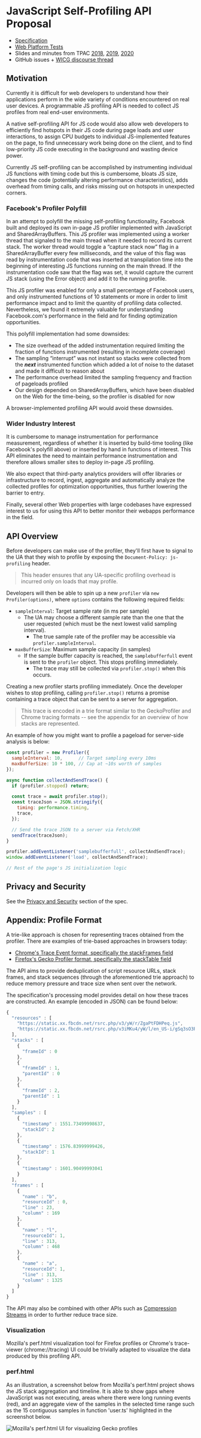 # JavaScript Self-Profiling API Proposal

- [Specification](https://wicg.github.io/js-self-profiling)
- [Web Platform Tests](https://wpt.fyi/results/js-self-profiling?label=experimental&label=master&aligned)
- Slides and minutes from TPAC [2018](https://docs.google.com/document/d/1bYMLTkjcyOZR5Jt3vrulzMSoS32zOFtwyH33f6hW_C8/edit#heading=h.se3632b9q5z), [2019](https://docs.google.com/document/d/1-xMvUHAjqhQdegNqupxlqsLbfPHWq5MJ0iySg9Z1KBs/edit#heading=h.uq5au3okuh8b), [2020](https://docs.google.com/document/d/1inejuvPONXPOLKTCcUzOBhPh6QOckMcltnR-E3xyZVQ/edit#heading=h.9uskdhbxdwkg)
- GitHub issues + [WICG discourse thread](https://discourse.wicg.io/t/proposal-an-api-to-allow-webpage-javascript-to-profile-its-own-performance/2818)

## Motivation

Currently it is difficult for web developers to understand how their applications perform in the wide variety of conditions encountered on real user devices. A programmable JS profiling API is needed to collect JS profiles from real end-user environments.

A native self-profiling API for JS code would also allow web developers to efficiently find hotspots in their JS code during page loads and user interactions, to assign CPU budgets to individual JS-implemented features on the page, to find unnecessary work being done on the client, and to find low-priority JS code executing in the background and wasting device power.

Currently JS self-profiling can be accomplished by instrumenting individual JS functions with timing code but this is cumbersome, bloats JS size, changes the code (potentially altering performance characteristics), adds overhead from timing calls, and risks missing out on hotspots in unexpected corners.

### Facebook's Profiler Polyfill

In an attempt to polyfill the missing self-profiling functionality, Facebook built and deployed its own in-page JS profiler implemented with JavaScript and SharedArrayBuffers. This JS profiler was implemented using a worker thread that signaled to the main thread when it needed to record its current stack. The worker thread would toggle a “capture stack now” flag in a SharedArrayBuffer every few milliseconds, and the value of this flag was read by instrumentation code that was inserted at transpilation time into the beginning of interesting JS functions running on the main thread. If the instrumentation code saw that the flag was set, it would capture the current JS stack (using the Error object) and add it to the running profile.

This JS profiler was enabled for only a small percentage of Facebook users, and only instrumented functions of 10 statements or more in order to limit performance impact and to limit the quantity of profiling data collected. Nevertheless, we found it extremely valuable for understanding Facebook.com's performance in the field and for finding optimization opportunities. 

This polyfill implementation had some downsides:

* The size overhead of the added instrumentation required limiting the fraction of functions instrumented (resulting in incomplete coverage)
* The sampling “interrupt” was not instant so stacks were collected from the **_next_** instrumented function which added a lot of noise to the dataset and made it difficult to reason about
* The performance overhead limited the sampling frequency and fraction of pageloads profiled
* Our design depended on SharedArrayBuffers, which have been disabled on the Web for the time-being, so the profiler is disabled for now

A browser-implemented profiling API would avoid these downsides.

### Wider Industry Interest

It is cumbersome to manage instrumentation for performance measurement, regardless of whether it is inserted by build-time tooling (like Facebook's polyfill above) or inserted by hand in functions of interest. This API eliminates the need to maintain performance instrumentation and therefore allows smaller sites to deploy in-page JS profiling.

We also expect that third-party analytics providers will offer libraries or infrastructure to record, ingest, aggregate and automatically analyze the collected profiles for optimization opportunities, thus further lowering the barrier to entry.

Finally, several other Web properties with large codebases have expressed interest to us for using this API to better monitor their webapps performance in the field.

## API Overview

Before developers can make use of the profiler, they'll first have to signal to the UA that they wish to profile by exposing the `Document-Policy: js-profiling` header.

> This header ensures that any UA-specific profiling overhead is incurred only on loads that may profile.

Developers will then be able to spin up a new `profiler` via `new Profiler(options)`, where `options` contains the following required fields:

- `sampleInterval`: Target sample rate (in ms per sample)
  - The UA may choose a different sample rate than the one that the user requested (which must be the next lowest valid sampling interval).
    - The true sample rate of the profiler may be accessible via `profiler.sampleInterval`.
- `maxBufferSize`: Maximum sample capacity (in samples)
  - If the sample buffer capacity is reached, the `samplebufferfull` event is sent to the `profiler` object. This stops profiling immediately.
    - The trace may still be collected via `profiler.stop()` when this occurs.

Creating a new profiler starts profiling immediately. Once the developer wishes to stop profiling, calling `profiler.stop()` returns a promise containing a trace object that can be sent to a server for aggregation.

> This trace is encoded in a trie format similar to the GeckoProfiler and Chrome tracing formats -- see the appendix for an overview of how stacks are represented.

An example of how you might want to profile a pageload for server-side analysis is below:

```javascript
const profiler = new Profiler({
  sampleInterval: 10,      // Target sampling every 10ms
  maxBufferSize: 10 * 100, // Cap at ~10s worth of samples
});

async function collectAndSendTrace() {
  if (profiler.stopped) return;

  const trace = await profiler.stop();
  const traceJson = JSON.stringify({
    timing: performance.timing,
    trace,
  });

  // Send the trace JSON to a server via Fetch/XHR
  sendTrace(traceJson);
}

profiler.addEventListener('samplebufferfull', collectAndSendTrace);
window.addEventListener('load', collectAndSendTrace);

// Rest of the page's JS initialization logic
```

## Privacy and Security

See the [Privacy and Security](https://wicg.github.io/js-self-profiling/#privacy-security) section of the spec.

## Appendix: Profile Format

A trie-like approach is chosen for representing traces obtained from the profiler. There are examples of trie-based approaches in browsers today:

* [Chrome's Trace Event format, specifically the stackFrames field](https://docs.google.com/document/d/1CvAClvFfyA5R-PhYUmn5OOQtYMH4h6I0nSsKchNAySU/preview#heading=h.yr703knxre9f)
* [Firefox's Gecko Profiler format, specifically the stackTable field](https://github.com/devtools-html/perf.html/blob/master/docs-developer/gecko-profile-format.md#source-data-format)

The API aims to provide deduplication of script resource URLs, stack frames, and stack sequences (through the aforementioned trie approach) to reduce memory pressure and trace size when sent over the network.

The specification's processing model provides detail on how these traces are constructed. An example (encoded in JSON) can be found below:

```javascript
{
  "resources" : [
    "https://static.xx.fbcdn.net/rsrc.php/v3/yW/r/ZgaPtFDHPeq.js",
    "https://static.xx.fbcdn.net/rsrc.php/v3iMKu4/yW/l/en_US-i/gSq3sO3PcU1.js"
  ],
  "stacks" : [
    {
      "frameId" : 0
    },
    {
      "frameId" : 1,
      "parentId" : 0
    },
    {
      "frameId" : 2,
      "parentId" : 1
    }
  ],
  "samples" : [
    {
      "timestamp" : 1551.73499998637,
      "stackId": 2
    },
    {
      "timestamp" : 1576.83999999426,
      "stackId": 1
    },
    {
      "timestamp" : 1601.90499993041
    }
  ],
  "frames" : [
    {
      "name" : "b",
      "resourceId" : 0,
      "line" : 23,
      "column" : 169
    },
    {
      "name" : "l",
      "resourceId": 1,
      "line" : 313,
      "column" : 468
    },
    {
      "name" : "a",
      "resourceId": 1,
      "line" : 313,
      "column" : 1325
    }
  ]
}
```

The API may also be combined with other APIs such as [Compression Streams](https://wicg.github.io/compression/) in order to further reduce trace size.

### Visualization

Mozilla's perf.html visualization tool for Firefox profiles or Chrome's trace-viewer (chrome://tracing) UI could be trivially adapted to visualize the data produced by this profiling API.

### perf.html

As an illustration, a screenshot below from Mozilla's perf.html project shows the JS stack aggregation and timeline. It is able to show gaps where JavaScript was not executing, areas where there were long running events (red), and an aggregate view of the samples in the selected time range such as the 15 contiguous samples in function 'user.ts' highlighted in the screenshot below.

![Mozilla's perf.html UI for visualizing Gecko profiles](perf.html.png)

